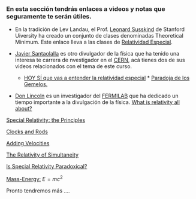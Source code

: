 ### En esta sección tendrás enlaces a videos y notas que seguramente te serán útiles.

* En la tradición de Lev Landau, el Prof. [Leonard Susskind](https://en.wikipedia.org/wiki/Leonard_Susskind) de Stanford Uiversity ha creado un conjunto de clases denominadas Theoretical Minimum. Este enlace lleva a las clases de [Relatividad Especial](https://www.youtube.com/playlist?list=PLD9DDFBDC338226CA).

* [Javier Santaolalla](https://es.wikipedia.org/wiki/Javier_Santaolalla) es otro divulgador de la física que ha tenido una interesa te carrera de nvestigador en el [CERN](https://home.web.cern.ch/), acá tienes dos de sus videos relacionados con el tema de este curso.
  * [HOY SÍ que vas a entender la relatividad especial](https://www.youtube.com/watch?v=lT4OLf4yyuU&list=RDLVlT4OLf4yyuU&start_radio=1&rv=lT4OLf4yyuU&t=0)   * [Paradoja de los Gemelos.](https://www.youtube.com/watch?v=lPEo0wDiU0c&t=214s)

* [Don Lincoln](https://en.wikipedia.org/wiki/Don_Lincoln) es un investigador del [FERMILAB](https://www.fnal.gov/) que ha dedicado un tiempo importante a la divulgación de la física. [What is relativity all about?](https://www.youtube.com/watch?v=CB1QFUCga0I&list=PLCfRa7MXBEspw_7ZSTVGCXpSswdpegQHX&index=7)


  
  
[Special Relativity: the Principles](https://sites.pitt.edu/~jdnorton/teaching/HPS_0410/chapters/Special_relativity_principles/index.html)

[Clocks and Rods](https://sites.pitt.edu/~jdnorton/teaching/HPS_0410/chapters/Special_relativity_clocks_rods/index.html)

[Adding Velocities](https://sites.pitt.edu/~jdnorton/teaching/HPS_0410/chapters/Special_relativity_adding/index.html)

[The Relativity of Simultaneity](https://sites.pitt.edu/~jdnorton/teaching/HPS_0410/chapters/Special_relativity_rel_sim/index.html)

[Is Special Relativity Paradoxical?](https://sites.pitt.edu/~jdnorton/teaching/HPS_0410/chapters/Reciprocity/index.html)

[Mass-Energy:](https://sites.pitt.edu/~jdnorton/teaching/HPS_0410/chapters/E=mcsquared/index.html) $E=mc^2$ 

Pronto tendremos más ....


